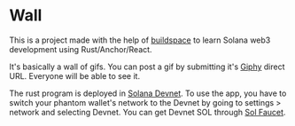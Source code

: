 # Wall

This is a project made with the help of [buildspace](https://buildspace.so) to learn Solana web3 development using Rust/Anchor/React.

It's basically a wall of gifs. You can post a gif by submitting it's [Giphy](https://giphy.com) direct URL. Everyone will be able to see it.

The rust program is deployed in [Solana Devnet](https://explorer.solana.com/address/Ehpw3rFuzgW6w9uwyxZMtwCb9q8xvXyhcj8WuzZh6tz1?cluster=devnet). To use the app, you have to switch your phantom wallet's network to the Devnet by going to settings > network and selecting Devnet. You can get Devnet SOL through [Sol Faucet](https://solfaucet.com/).

